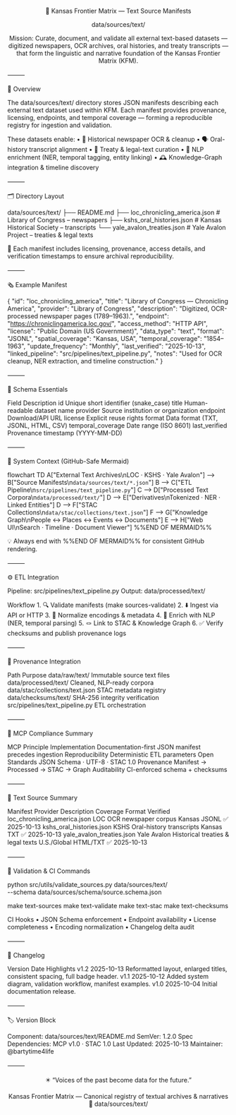 <div align="center">


📜 Kansas Frontier Matrix — Text Source Manifests

data/sources/text/

Mission: Curate, document, and validate all external text-based datasets — digitized newspapers, OCR archives, oral histories, and treaty transcripts — that form the linguistic and narrative foundation of the Kansas Frontier Matrix (KFM).

</div>



⸻

🧭 Overview

The data/sources/text/ directory stores JSON manifests describing each external text dataset used within KFM.
Each manifest provides provenance, licensing, endpoints, and temporal coverage — forming a reproducible registry for ingestion and validation.

These datasets enable:
	•	📰 Historical newspaper OCR & cleanup
	•	🗣️ Oral-history transcript alignment
	•	📜 Treaty & legal-text curation
	•	🧠 NLP enrichment (NER, temporal tagging, entity linking)
	•	🕰️ Knowledge-Graph integration & timeline discovery

⸻

🗂️ Directory Layout

data/sources/text/
├── README.md
├── loc_chronicling_america.json      # Library of Congress – newspapers
├── kshs_oral_histories.json          # Kansas Historical Society – transcripts
└── yale_avalon_treaties.json         # Yale Avalon Project – treaties & legal texts

🧩 Each manifest includes licensing, provenance, access details, and verification timestamps to ensure archival reproducibility.

⸻

🗞️ Example Manifest

{
  "id": "loc_chronicling_america",
  "title": "Library of Congress — Chronicling America",
  "provider": "Library of Congress",
  "description": "Digitized, OCR-processed newspaper pages (1789–1963).",
  "endpoint": "https://chroniclingamerica.loc.gov/",
  "access_method": "HTTP API",
  "license": "Public Domain (US Government)",
  "data_type": "text",
  "format": "JSONL",
  "spatial_coverage": "Kansas, USA",
  "temporal_coverage": "1854–1963",
  "update_frequency": "Monthly",
  "last_verified": "2025-10-13",
  "linked_pipeline": "src/pipelines/text_pipeline.py",
  "notes": "Used for OCR cleanup, NER extraction, and timeline construction."
}


⸻

🧮 Schema Essentials

Field	Description
id	Unique short identifier (snake_case)
title	Human-readable dataset name
provider	Source institution or organization
endpoint	Download/API URL
license	Explicit reuse rights
format	Data format (TXT, JSONL, HTML, CSV)
temporal_coverage	Date range (ISO 8601)
last_verified	Provenance timestamp (YYYY-MM-DD)


⸻

🧭 System Context (GitHub-Safe Mermaid)

flowchart TD
  A["External Text Archives\nLOC · KSHS · Yale Avalon"] --> B["Source Manifests\n`data/sources/text/*.json`"]
  B --> C["ETL Pipeline\n`src/pipelines/text_pipeline.py`"]
  C --> D["Processed Text Corpora\n`data/processed/text/`"]
  D --> E["Derivatives\nTokenized · NER · Linked Entities"]
  D --> F["STAC Collections\n`data/stac/collections/text.json`"]
  F --> G["Knowledge Graph\nPeople ↔ Places ↔ Events ↔ Documents"]
  E --> H["Web UI\nSearch · Timeline · Document Viewer"]
%%END OF MERMAID%%

💡 Always end with %%END OF MERMAID%% for consistent GitHub rendering.

⸻

⚙️ ETL Integration

Pipeline: src/pipelines/text_pipeline.py
Output: data/processed/text/

Workflow
	1.	🔍 Validate manifests (make sources-validate)
	2.	⬇️ Ingest via API or HTTP
	3.	🧹 Normalize encodings & metadata
	4.	🧠 Enrich with NLP (NER, temporal parsing)
	5.	🪢 Link to STAC & Knowledge Graph
	6.	✅ Verify checksums and publish provenance logs

⸻

🧩 Provenance Integration

Path	Purpose
data/raw/text/	Immutable source text files
data/processed/text/	Cleaned, NLP-ready corpora
data/stac/collections/text.json	STAC metadata registry
data/checksums/text/	SHA-256 integrity verification
src/pipelines/text_pipeline.py	ETL orchestration


⸻

🧠 MCP Compliance Summary

MCP Principle	Implementation
Documentation-first	JSON manifest precedes ingestion
Reproducibility	Deterministic ETL parameters
Open Standards	JSON Schema · UTF-8 · STAC 1.0
Provenance	Manifest → Processed → STAC → Graph
Auditability	CI-enforced schema + checksums


⸻

🧾 Text Source Summary

Manifest	Provider	Description	Coverage	Format	Verified
loc_chronicling_america.json	LOC	OCR newspaper corpus	Kansas	JSONL	✅ 2025-10-13
kshs_oral_histories.json	KSHS	Oral-history transcripts	Kansas	TXT	✅ 2025-10-13
yale_avalon_treaties.json	Yale Avalon	Historical treaties & legal texts	U.S./Global	HTML/TXT	✅ 2025-10-13


⸻

🧪 Validation & CI Commands

python src/utils/validate_sources.py data/sources/text/ \
  --schema data/sources/schema/source.schema.json

make text-sources
make text-validate
make text-stac
make text-checksums

CI Hooks
	•	JSON Schema enforcement
	•	Endpoint availability
	•	License completeness
	•	Encoding normalization
	•	Changelog delta audit

⸻

🧾 Changelog

Version	Date	Highlights
v1.2	2025-10-13	Reformatted layout, enlarged titles, consistent spacing, full badge header.
v1.1	2025-10-12	Added system diagram, validation workflow, manifest examples.
v1.0	2025-10-04	Initial documentation release.


⸻

🏷️ Version Block

Component: data/sources/text/README.md
SemVer: 1.2.0
Spec Dependencies: MCP v1.0 · STAC 1.0
Last Updated: 2025-10-13
Maintainer: @bartytime4life


⸻


<div align="center">


✴️ “Voices of the past become data for the future.”

Kansas Frontier Matrix — Canonical registry of textual archives & narratives
📍 data/sources/text/

</div>